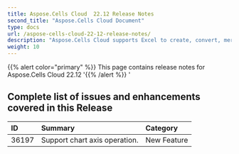 ```yaml
---
title: Aspose.Cells Cloud  22.12 Release Notes
second_title: "Aspose.Cells Cloud Document"
type: docs
url: /aspose-cells-cloud-22-12-release-notes/
description: "Aspose.Cells Cloud supports Excel to create, convert, merge, split, protected, inner object operation, and so on."
weight: 10
---
```


{{% alert color="primary" %}} 
This page contains release notes for Aspose.Cells Cloud 22.12
'{{% /alert %}} '
## **Complete list of issues and enhancements covered in this Release**

|**ID**|**Summary**|**Category**|
| :- | :- | :- |
| 36197 | Support chart axis operation. | New Feature
